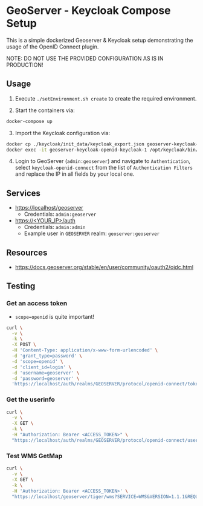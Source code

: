 # GeoServer - Keycloak Compose Setup

This is a simple dockerized Geoserver & Keycloak setup demonstrating the usage of the
OpenID Connect plugin.

NOTE: DO NOT USE THE PROVIDED CONFIGURATION AS IS IN PRODUCTION!

## Usage

1. Execute `./setEnvironment.sh create` to create the required environment.

2. Start the containers via:

```bash
docker-compose up
```

3. Import the Keycloak configuration via:

```bash
docker cp ./keycloak/init_data/keycloak_export.json geoserver-keycloak-openid-keycloak-1:/tmp/keycloak_export.json
docker exec -it geoserver-keycloak-openid-keycloak-1 /opt/keycloak/bin/kc.sh import --file /tmp/keycloak_export.json
```

4. Login to GeoServer (`admin:geoserver`) and navigate to `Authentication`, select `keycloak-openid-connect` from
   the list of `Authentication Filters` and replace the IP in all fields by your local one.

## Services

- [https://localhost/geoserver](https://localhost/geoserver)
  - Credentials: `admin:geoserver`
- [https://<YOUR_IP>/auth](https://<YOUR_IP>/auth)
  - Credentials: `admin:admin`
  - Example user in `GEOSERVER` realm: `geoserver:geoserver`

## Resources

- https://docs.geoserver.org/stable/en/user/community/oauth2/oidc.html

## Testing

### Get an access token

- `scope=openid` is quite important!

```bash
curl \
  -v \
  -k \
  -X POST \
  -H 'Content-Type: application/x-www-form-urlencoded' \
  -d 'grant_type=password' \
  -d 'scope=openid' \
  -d 'client_id=login' \
  -d 'username=geoserver' \
  -d 'password=geoserver' \
  'https://localhost/auth/realms/GEOSERVER/protocol/openid-connect/token' | jq '.access_token'
```

### Get the userinfo

```bash
curl \
  -v \
  -X GET \
  -k \
  -H "Authorization: Bearer <ACCESS_TOKEN>" \
  "https://localhost/auth/realms/GEOSERVER/protocol/openid-connect/userinfo"
```

### Test WMS GetMap

```bash
curl \
  -v \
  -X GET \
  -k \
  -H 'Authorization: Bearer <ACCESS_TOKEN>' \
  "https://localhost/geoserver/tiger/wms?SERVICE=WMS&VERSION=1.1.1&REQUEST=GetMap&FORMAT=image%2Fpng&TRANSPARENT=true&STYLES&LAYERS=tiger%3Apoly_landmarks&SRS=EPSG%3A4326&WIDTH=528&HEIGHT=768&BBOX=-74.0097427368164%2C40.71327209472656%2C-73.91910552978516%2C40.84510803222656"
```
